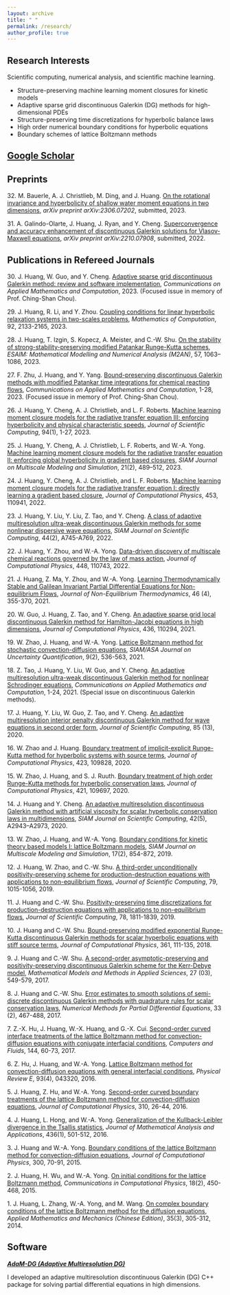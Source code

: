 ```yaml
---
layout: archive
title: " "
permalink: /research/
author_profile: true
---
```


## Research Interests

Scientific computing, numerical analysis, and scientific machine learning.

- Structure-preserving machine learning moment closures for kinetic models
- Adaptive sparse grid discontinuous Galerkin (DG) methods for high-dimensional PDEs
- Structure-preserving time discretizations for hyperbolic balance laws
- High order numerical boundary conditions for hyperbolic equations
- Boundary schemes of lattice Boltzmann methods

## [Google Scholar](https://scholar.google.com/citations?user=oGmIfDQAAAAJ&hl=en)

## Preprints
32\. M. Bauerle, A. J. Christlieb, M. Ding, and J. Huang. [On the rotational invariance and hyperbolicity of shallow water moment equations in two dimensions](https://arxiv.org/abs/2306.07202), *arXiv preprint arXiv:2306.07202*, submitted, 2023.

31\. A. Galindo-Olarte, J. Huang, J. Ryan, and Y. Cheng. [Superconvergence and accuracy enhancement of discontinuous Galerkin solutions for Vlasov-Maxwell equations](https://arxiv.org/abs/2210.07908), *arXiv preprint arXiv:2210.07908*, submitted, 2022.

## Publications in Refereed Journals
30\. J. Huang, W. Guo, and Y. Cheng. [Adaptive sparse grid discontinuous Galerkin method: review and software implementation](https://link.springer.com/article/10.1007/s42967-023-00268-8), *Communications on Applied Mathematics and Computation*, 2023. (Focused issue in memory of Prof. Ching-Shan Chou).

29\. J. Huang, R. Li, and Y. Zhou. [Coupling conditions for linear hyperbolic relaxation systems in two-scales problems](https://www.ams.org//journals/mcom/2023-92-343/S0025-5718-2023-03845-5/), *Mathematics of Computation*, 92, 2133-2165, 2023.

28\. J. Huang, T. Izgin, S. Kopecz, A. Meister, and C.-W. Shu. [On the stability of strong-stability-preserving modified Patankar Runge-Kutta schemes](https://www.esaim-m2an.org/articles/m2an/abs/2023/02/m2an220094/m2an220094.html), *ESAIM: Mathematical Modelling and Numerical Analysis (M2AN)*, 57, 1063–1086, 2023.

27\. F. Zhu, J. Huang, and Y. Yang. [Bound-preserving discontinuous Galerkin methods with modified Patankar time integrations for chemical reacting flows](https://link.springer.com/article/10.1007/s42967-022-00231-z), *Communications on Applied Mathematics and Computation*, 1-28, 2023. (Focused issue in memory of Prof. Ching-Shan Chou).

26\. J. Huang, Y. Cheng, A. J. Christlieb, and L. F. Roberts. [Machine learning moment closure models for the radiative transfer equation III: enforcing hyperbolicity and physical characteristic speeds](https://link.springer.com/article/10.1007/s10915-022-02056-7),  *Journal of Scientific Computing*, 94(1), 1-27, 2023.

25\. J. Huang, Y. Cheng, A. J. Christlieb, L. F. Roberts, and W.-A. Yong. [Machine learning moment closure models for the radiative transfer equation II: enforcing global hyperbolicity in gradient based closures](https://epubs.siam.org/doi/full/10.1137/21M1423956), *SIAM Journal on Multiscale Modeling and Simulation*, 21(2), 489–512, 2023.

24\. J. Huang, Y. Cheng, A. J. Christlieb, and L. F. Roberts. [Machine learning moment closure models for the radiative transfer equation I: directly learning a gradient based closure](https://www.sciencedirect.com/science/article/pii/S0021999122000031), *Journal of Computational Physics*, 453, 110941, 2022.

23\. J. Huang, Y. Liu, Y. Liu, Z. Tao, and Y. Cheng. [A class of adaptive multiresolution ultra-weak discontinuous Galerkin methods for some nonlinear dispersive wave equations](https://epubs.siam.org/doi/10.1137/21M1411391), *SIAM Journal on Scientific Computing*, 44(2), A745-A769, 2022.

22\. J. Huang, Y. Zhou, and W.-A. Yong. [Data-driven discovery of multiscale chemical reactions governed by the law of mass action](https://www.sciencedirect.com/science/article/pii/S0021999121006380), *Journal of Computational Physics*, 448, 110743, 2022.

21\. J. Huang, Z. Ma, Y. Zhou, and W.-A. Yong. [Learning Thermodynamically Stable and Galilean Invariant Partial Differential Equations for Non-equilibrium Flows](https://www.degruyter.com/document/doi/10.1515/jnet-2021-0008/html), *Journal of Non-Equilibrium Thermodynamics*, 46 (4), 355-370, 2021.

20\. W. Guo, J. Huang, Z. Tao, and Y. Cheng. [An adaptive sparse grid local discontinuous Galerkin method for Hamilton-Jacobi equations in high dimensions](https://www.sciencedirect.com/science/article/pii/S0021999121001893), *Journal of Computational Physics*, 436, 110294, 2021.

19\. W. Zhao, J. Huang, and W.-A. Yong. [Lattice Boltzmann method for stochastic convection-diffusion equations](https://epubs.siam.org/doi/abs/10.1137/19M1270665), *SIAM/ASA Journal on Uncertainty Quantification*, 9(2), 536-563, 2021.

18\. Z. Tao, J. Huang, Y. Liu, W. Guo, and Y. Cheng. [An adaptive multiresolution ultra-weak discontinuous Galerkin method for nonlinear Schrodinger equations](https://link.springer.com/article/10.1007/s42967-020-00096-0), *Communications on Applied Mathematics and Computation*, 1-24, 2021. (Special issue on discontinuous Galerkin methods).

17\. J. Huang, Y. Liu, W. Guo, Z. Tao, and Y. Cheng. [An adaptive multiresolution interior penalty discontinuous Galerkin method for wave equations in second order form](https://link.springer.com/article/10.1007/s10915-020-01322-w), *Journal of Scientific Computing*, 85 (13), 2020.

16\. W. Zhao and J. Huang. [Boundary treatment of implicit-explicit Runge-Kutta method for hyperbolic systems with source terms](https://www.sciencedirect.com/science/article/pii/S0021999120306021), *Journal of Computational Physics*, 423, 109828, 2020.

15\. W. Zhao, J. Huang, and S. J. Ruuth. [Boundary treatment of high order Runge-Kutta methods for hyperbolic conservation laws](https://www.sciencedirect.com/science/article/pii/S002199912030471X?via=ihub), *Journal of Computational Physics*, 421, 109697, 2020.

14\. J. Huang and Y. Cheng. [An adaptive multiresolution discontinuous Galerkin method with artificial viscosity for scalar hyperbolic conservation laws in multidimensions](https://epubs.siam.org/doi/abs/10.1137/19M126565X), *SIAM Journal on Scientific Computing*, 42(5), A2943–A2973, 2020.

13\. W. Zhao, J. Huang, and W.-A. Yong. [Boundary conditions for kinetic theory based models I: lattice Boltzmann models](https://epubs.siam.org/doi/abs/10.1137/18M1201986), *SIAM Journal on Multiscale Modeling and Simulation*, 17(2), 854-872, 2019.

12\. J. Huang, W. Zhao, and C.-W. Shu. [A third-order unconditionally positivity-preserving scheme for production-destruction equations with applications to non-equilibrium flows](https://link.springer.com/article/10.1007/s10915-018-0881-9), *Journal of Scientific Computing*, 79, 1015-1056, 2019.

11\. J. Huang and C.-W. Shu. [Positivity-preserving time discretizations for production-destruction equations with applications to non-equilibrium flows](https://link.springer.com/article/10.1007/s10915-018-0852-1), *Journal of Scientific Computing*, 78, 1811-1839, 2019.

10\. J. Huang and C.-W. Shu. [Bound-preserving modified exponential Runge-Kutta discontinuous Galerkin methods for scalar hyperbolic equations with stiff source terms](https://www.sciencedirect.com/science/article/pii/S0021999118300731), *Journal of Computational Physics*, 361, 111-135, 2018.

9\. J. Huang and C.-W. Shu. [A second-order asymptotic-preserving and positivity-preserving discontinuous Galerkin scheme for the Kerr-Debye model](https://www.worldscientific.com/doi/abs/10.1142/S0218202517500099), *Mathematical Models and Methods in Applied Sciences*, 27 (03), 549-579, 2017.

8\. J. Huang and C.-W. Shu. [Error estimates to smooth solutions of semi-discrete discontinuous Galerkin methods with quadrature rules for scalar conservation laws](https://onlinelibrary.wiley.com/doi/full/10.1002/num.22089), *Numerical Methods for Partial Differential Equations*, 33 (2), 467-488, 2017.

7\. Z.-X. Hu, J. Huang, W.-X. Huang, and G.-X. Cui. [Second-order curved interface treatments of the lattice Boltzmann method for convection-diffusion equations with conjugate interfacial conditions](https://www.sciencedirect.com/science/article/pii/S0045793016303772), *Computers and Fluids*, 144, 60-73, 2017.

6\. Z. Hu, J. Huang, and W.-A. Yong. [Lattice Boltzmann method for convection-diffusion equations with general interfacial conditions](https://journals.aps.org/pre/abstract/10.1103/PhysRevE.93.043320), *Physical Review E*, 93(4), 043320, 2016.

5\. J. Huang, Z. Hu, and W.-A. Yong. [Second-order curved boundary treatments of the lattice Boltzmann method for convection-diffusion equations](https://www.sciencedirect.com/science/article/pii/S0021999116000097), *Journal of Computational Physics*, 310, 26-44, 2016.

4\. J. Huang, L. Hong, and W.-A. Yong. [Generalization of the Kullback-Leibler divergence in the Tsallis statistics](https://www.sciencedirect.com/science/article/pii/S0022247X15011142), *Journal of Mathematical Analysis and Applications*, 436(1), 501-512, 2016.

3\. J. Huang and W.-A. Yong. [Boundary conditions of the lattice Boltzmann method for convection-diffusion equations](https://www.sciencedirect.com/science/article/pii/S0021999115004908), *Journal of Computational Physics*, 300, 70-91, 2015.

2\. J. Huang, H. Wu, and W.-A. Yong. [On initial conditions for the lattice Boltzmann method](https://www.cambridge.org/core/journals/communications-in-computational-physics/article/abs/on-initial-conditions-for-the-lattice-boltzmann-method/F91B48E2BCA5942B3649EE56A4322DB5), *Communications in Computational Physics*, 18(2), 450-468, 2015.

1\. J. Huang, L. Zhang, W.-A. Yong, and M. Wang. [On complex boundary conditions of the lattice Boltzmann method for the diffusion equations](http://www.cqvip.com/QK/95055X/20143/48769791.html), *Applied Mathematics and Mechanics (Chinese Edition)*, 35(3), 305-312, 2014.

## Software

***[AdaM-DG (Adaptive Multiresolution DG)](https://github.com/JuntaoHuang/adaptive-multiresolution-DG)***

I developed an adaptive multiresolution discontinuous Galerkin (DG) C++ package for solving partial differential equations in high dimensions.
